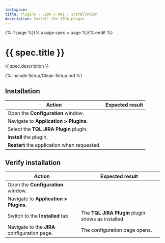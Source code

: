 ```yaml
---
testspace:
title: Plugins - JIRA / 001 - Installation
description: Install the JIRA plugin.
---
```


{% if page %}{% assign spec = page %}{% endif %}

# {{ spec.title }}

{{ spec.description }}

{% include Setup/Clean-Setup.md %}

## Installation

| Action                                      | Expected result |
| ------------------------------------------- | --------------- |
| Open the **Configuration** window.          |                 |
| Navigate to **Application > Plugins**.      |                 |
| Select the **TQL JIRA Plugin** plugin.      |                 |
| **Install** the plugin.                     |                 |
| **Restart** the application when requested. |                 |

## Verify installation

| Action                                       | Expected result                                    |
| -------------------------------------------- | -------------------------------------------------- |
| Open the **Configuration** window.           |                                                    |
| Navigate to **Application > Plugins**.       |                                                    |
| Switch to the **Installed** tab.             | The **TQL JIRA Plugin** plugin shows as installed. |
| Navigate to the **JIRA** configuration page. | The configuration page opens.                      |
